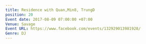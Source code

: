 ```yaml
---
title: Residence with Quan,Min8, TrungD
position: 20
Event date: 2017-08-09 07:00:00 +07:00
Venue: Savage
Event URL: https://www.facebook.com/events/132929013981928/
Genre: DJ
---
```


